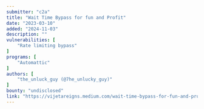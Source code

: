 ```yaml
---
submitter: "c2a"
title: "Wait Time Bypass for fun and Profit"
date: "2023-03-10"
added: "2024-11-03"
description: ""
vulnerabilities: [
    "Rate limiting bypass"
]
programs: [
    "Automattic"
]
authors: [
    "the_unluck_guy (@7he_unlucky_guy)"
]
bounty: "undisclosed"
link: "https://vijetareigns.medium.com/wait-time-bypass-for-fun-and-profit-c3837e6bb8ed"
---
```




